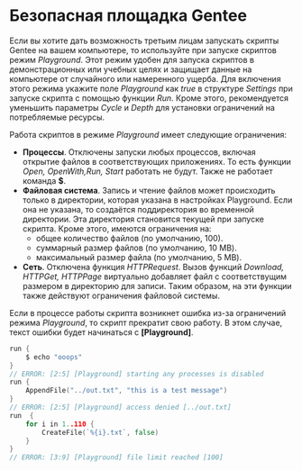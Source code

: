 
# Безопасная площадка Gentee

Если вы хотите дать возможность третьим лицам запускать скрипты Gentee на вашем компьютере, то используйте при запуске скриптов режим *Playground*. Этот режим удобен для запуска скриптов в демонстрационных или учебных целях и защищает данные на компьютере от случайного или намеренного ущерба. Для включения этого режима укажите поле *Playground* как *true* в структуре *Settings* при запуске скрипта с помощью функции *Run*. Кроме этого, рекомендуется уменьшить параметры *Cycle* и *Depth* для установки ограничений на потребляемые ресурсы.

Работа скриптов в режиме *Playground* имеет следующие ограничения:

* **Процессы**. Отключены запуски любых процессов, включая открытие файлов в соответствующих приложениях. То есть функции *Open, OpenWith,Run, Start* работать не будут. Также не работает команда **$**.
* **Файловая система**. Запись и чтение файлов может происходить только в директории, которая указана в настройках Playground. Если она не указана, то создаётся поддиректория во временной директории. Эта директория становится текущей при запуске скрипта. Кроме этого, имеются ограничения на:
    * общее количество файлов (по умолчанию, 100).
    * суммарный размер файлов (по умолчанию, 10 MB).
    * максимальный размер файла (по умолчанию, 5 MB).
* **Сеть**. Отключена функция *HTTPRequest*. Вызов функций *Download, HTTPGet, HTTPPage* виртуально добавляет файл с соответствущим размером в директорию для записи. Таким образом, на эти функции также действуют ограничения файловой системы.

Если в процессе работы скрипта возникнет ошибка из-за ограничений режима *Playground*, то скрипт прекратит свою работу. В этом случае, текст ошибки будет начинаться с **[Playground]**.

``` go
run {
    $ echo "ooops"
}
// ERROR: [2:5] [Playground] starting any processes is disabled
run {
    AppendFile("../out.txt", "this is a test message")
}
// ERROR: [2:5] [Playground] access denied [../out.txt]
run  {
    for i in 1..110 {
        CreateFile(`%{i}.txt`, false)
    }
}
// ERROR: [3:9] [Playground] file limit reached [100]
```